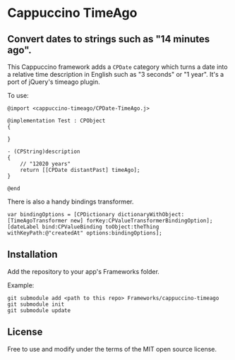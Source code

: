 Cappuccino TimeAgo
==================

Convert dates to strings such as "14 minutes ago".
--------------------------------------------------

This Cappuccino framework adds a `CPDate` category which turns a date into a relative time description in English such as "3 seconds" or "1 year". It's a port of jQuery's timeago plugin.

To use:

    @import <cappuccino-timeago/CPDate-TimeAgo.j>

    @implementation Test : CPObject
    {

    }

    - (CPString)description
    {
        // "12020 years"
        return [[CPDate distantPast] timeAgo];
    }

    @end

There is also a handy bindings transformer.

    var bindingOptions = [CPDictionary dictionaryWithObject:[TimeAgoTransformer new] forKey:CPValueTransformerBindingOption];
    [dateLabel bind:CPValueBinding toObject:theThing withKeyPath:@"createdAt" options:bindingOptions];

## Installation ##

Add the repository to your app's Frameworks folder.

Example:

    git submodule add <path to this repo> Frameworks/cappuccino-timeago
    git submodule init
    git submodule update

## License ##

Free to use and modify under the terms of the MIT open source license.
